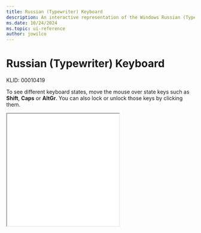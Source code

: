 ```yaml
---
title: Russian (Typewriter) Keyboard
description: An interactive representation of the Windows Russian (Typewriter) keyboard. To see different keyboard states, click or move the mouse over the state keys.
ms.date: 10/24/2024
ms.topic: ui-reference
author: jowilco
---
```


# Russian (Typewriter) Keyboard

KLID: 00010419

To see different keyboard states, move the mouse over state keys such as **Shift**, **Caps** or **AltGr**. You can also lock or unlock those keys by clicking them.

<iframe src="kbdru1.html" height="300"></iframe>
